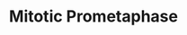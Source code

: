 ---
annotations:
- type: Pathway Ontology
  value: regulatory pathway
- type: Pathway Ontology
  value: '"cell cycle pathway'
authors:
- ReactomeTeam
- Anwesha
- Ryanmiller
description: The dissolution of the nuclear membrane marks the beginning of the prometaphase.
  Kinetochores are created when proteins attach to the centromeres. Microtubules then
  attach at the kinetochores, and the chromosomes begin to move to the metaphase plate.   View
  original pathway at [http://www.reactome.org/PathwayBrowser/#DIAGRAM=68877 Reactome].
last-edited: 2021-01-25
organisms:
- Homo sapiens
redirect_from:
- /index.php/Pathway:WP2652
- /instance/WP2652
schema-jsonld:
- '@context': https://schema.org/
  '@id': https://wikipathways.github.io/pathways/WP2652.html
  '@type': Dataset
  creator:
    '@type': Organization
    name: WikiPathways
  description: The dissolution of the nuclear membrane marks the beginning of the
    prometaphase. Kinetochores are created when proteins attach to the centromeres.
    Microtubules then attach at the kinetochores, and the chromosomes begin to move
    to the metaphase plate.   View original pathway at [http://www.reactome.org/PathwayBrowser/#DIAGRAM=68877
    Reactome].
  keywords:
  - 'ERCC6L '
  - 'BUB3 '
  - p-S21,S75,T159-CDCA5
  - Mature
  - 'p-T-NCAPH '
  - 'CEP78 '
  - and Anaphase
  - p-S274,S326-NUDC:EML4 homotrimer:Microtubule-bound kinetochore
  - 'NUP37 '
  - 'RCC2 '
  - 'CSNK2A1 '
  - 'NUDC '
  - 'p-T161-CDK1 '
  - 'CENPM '
  - p-S206-NEK6/
  - Sister
  - 'ALMS1 '
  - 'WAPAL '
  - 'CENPH '
  - 'p-S21,S75,T159-CDCA5 '
  - 'PLK1 '
  - Ac-Cohesin:PDS5:p-CDCA5:WAPAL:Sister Centromeres:Kinetochores:Microtubules
  - 'CENPO '
  - Condensed
  - Arm
  - 'p-S29,T210,T333,S750,S869-NEK9 '
  - 'Microtubule protofilament '
  - 'CDCA8 '
  - 'PPP2R5B '
  - Arms:Ac-Cohesin:PDS5:p-CDCA5:WAPAL
  - p-T210-PLK1
  - 'SFI1 '
  - 'CDK5RAP2 '
  - homodimer:Mature
  - 'TUBG2 '
  - Mature centrosomes
  - 'MIS12 '
  - kinetochore
  - 'p-T308,T332-NCAPG '
  - 'DCTN3 '
  - 'HAUS8 '
  - 'CCP110 '
  - p-Cohesin:PDS5:WAPAL
  - 'MAD1L1 '
  - 'CDCA5 '
  - 'CEP250 '
  - 'p-STAG2 '
  - 'SPDL1 '
  - 'Sister Centromere '
  - 'KIF2B '
  - 'TUBB4B '
  - 'p-S570-NCAPH '
  - 'NDE1 '
  - 'AHCTF1 '
  - 'CEP41 '
  - 'NUP85 '
  - 'BUB1B '
  - ADP
  - 'CSNK1E '
  - Ac-Cohesin:PDS5:CDCA5:WAPAL:Sister Centromeres:Kinetochores:Microtubules
  - 'DSN1 '
  - 'MLF1IP '
  - 'p-S-NCAPG '
  - 'NUP160 '
  - 'CNTRL '
  - 'CENPT '
  - HDAC8
  - 'KIF2C '
  - 'MAD2L1 '
  - 'CASC5 '
  - 'CENPI '
  - 'p-S274,S326-NUDC '
  - ATP
  - 'ZW10 '
  - 'DYNC1H1 '
  - 'NUF2 '
  - homotrimer
  - 'NCAPH '
  - 'SEC13 '
  - 'CDK1 '
  - Centromeres:Ac-Cohesin:PDS5:CDCA5:WAPAL
  - 'DCTN2 '
  - 'KNTC1 '
  - Microtubule-bound
  - 'DYNLL2 '
  - 'NINL '
  - enriched
  - 'CEP164 '
  - 'SPC24 '
  - 'p-S-SMC4 '
  - 'p-S195-NEK7 '
  - 'TUBA1A '
  - chromosomes
  - 'YWHAE '
  - p-Ac-Cohesin:PDS5:WAPAL
  - 'TAOK1 '
  - 'SEH1L-1 '
  - homodimer
  - 'EML4 '
  - centrosome
  - CK2 Phosphorylated
  - 'TUBGCP2 '
  - 'DCTN1-2 '
  - 'KIF2A '
  - 'PAFAH1B1 '
  - 'HSP90AA1 '
  - 'TUBG1 '
  - 'TUBGCP5 '
  - EML4
  - 'SMC1A '
  - in
  - Chromosomal
  - complexes
  - 'CENPJ '
  - 'CEP76 '
  - 'SPC25 '
  - 'CEP135 '
  - 'CENPL '
  - 'ACTR1A '
  - 'p-3S,2T-NEK9:'
  - p-S195-NEK7
  - CCNB1,CCNB2:p-T161-CDK1
  - 'SMC2 '
  - enriched in
  - 'PPP2R1B '
  - 'NUP98-5 '
  - p-RAD21-Ac-Cohesin:PDS5:p-CDCA5:WAPAL:Sister Centromeres:Kinetochores:Microtubules
  - 'PPP2CB '
  - 'MZT2B '
  - 'NDEL1 '
  - 'CENPA '
  - 'SGOL2 '
  - 'DYNC1LI2 '
  - 'ZWINT '
  - 'NUP107 '
  - Casein kinase II
  - 'SDCCAG8 '
  - 'PPP2R5C '
  - 'SMC3 '
  - S Phase
  - Ac-CoA
  - 'CEP192 '
  - 'HAUS5 '
  - 'PMF1 '
  - 'CSNK2A2 '
  - Pi
  - 'p-S,T-EML4 '
  - centrosome:nucleated microtubules
  - 'CEP70 '
  - 'PCM1 '
  - 'HAUS3 '
  - 'HAUS1 '
  - 'CEP72 '
  - 'p-NUMA1 '
  - 'DYNLL1 '
  - 'p-S454-RAD21 '
  - CDK1 Phosphorylated
  - 'NCAPG '
  - 'KIF18A '
  - CoA-SH
  - p-S274,S326-NUDC
  - 'MZT2A '
  - 'CENPC1 '
  - 'Sister Chromosomal Arm '
  - 'CENPP '
  - 'NDC80 '
  - 'NUP43 '
  - 'ITGB3BP '
  - 'AZI1 '
  - Mitotic Prophase
  - 'ZWILCH '
  - '2xAcK-SMC3 '
  - 'HAUS6 '
  - 'PRKAR2B '
  - 'BUB1 '
  - NUDC
  - 'PPP2CA '
  - 'CLIP1 '
  - 'TUBB '
  - 'PDS5A '
  - 'SGOL1 '
  - 'RANGAP1 '
  - 'CLASP1 '
  - 'CEP57 '
  - 'HDAC8-1 '
  - 'NME7 '
  - 'RAD21 '
  - Microtubule
  - Mitotic Metaphase
  - 'OFD1 '
  - H2O
  - 'CENPF '
  - Sister Chromosomal
  - 'XPO1 '
  - 'TUBGCP4 '
  - gamma-TURC
  - 'HAUS2 '
  - 'TUBB4A '
  - 'SMC4 '
  - 'CEP152 '
  - 'CLASP2 '
  - 'PLK4 '
  - 'INCENP '
  - 'NUP133 '
  - 'PCNT '
  - gamma-TURC:p-T2055-NUMA1 homodimer
  - 'AKAP9 '
  - 'B9D2 '
  - 'ODF2 '
  - EML4 homotrimer
  - 'PPP2R1A '
  - 'PPP2R5D '
  - 'HAUS7 '
  - prometaphase
  - 'NSL1 '
  - 'SKA1 '
  - 'MAPRE1 '
  - p-T2055-NUMA1
  - 'STAG1 '
  - 'SKA2 '
  - p-S,T-EML4
  - PLK1
  - 'p-S206-NEK6 '
  - 'CEP63 '
  - homotrimer:Microtubule
  - 'FGFR1OP '
  - 'PRKACA '
  - 'p-S-NCAPD2 '
  - 'CSNK1D '
  - 'CEP290 '
  - 'TUBGCP3 '
  - Arms:Ac-Cohesin:PDS5:CDCA5:WAPAL
  - Kinetochore
  - Unknown Phosphatase
  - 'TUBGCP6 '
  - 'PPP2R5A '
  - 'CKAP5 '
  - 'MZT1 '
  - 'APITD1 '
  - 'NEK2 '
  - 'CDC20 '
  - 'DYNC1LI1 '
  - 'DYNC1I2 '
  - Condensed prophase
  - 'TUBA4A '
  - 'CENPE '
  - 'CENPK '
  - Condensin I
  - 'NCAPD2 '
  - 'STAG2 '
  - 'YWHAG '
  - p-STAG2,RAD21-Ac-Cohesin:PDS5:p-CDCA5:WAPAL:Sister Centromeres:Kinetochores:Microtubules
  - 'PDS5B '
  - 'CCNB1 '
  - 'BIRC5 '
  - 'HAUS4 '
  - 'AURKB '
  - Arms:p-STAG2,RAD21-Ac-Cohesin:PDS5:p-CDCA5:WAPAL
  - 'SSNA1 '
  - 'CSNK2B '
  - 'CENPQ '
  - 'NEDD1 '
  - 'RANBP2 '
  - 'p-T1339,T1384,T1389-NCAPD2 '
  - 'RPS27 '
  - 'DYNC1I1 '
  - 'CENPN '
  - 'PPP1CC '
  - 'CCNB2 '
  - 'PPP2R5E '
  - 'CETN2 '
  license: CC0
  name: Mitotic Prometaphase
seo: CreativeWork
title: Mitotic Prometaphase
wpid: WP2652
---